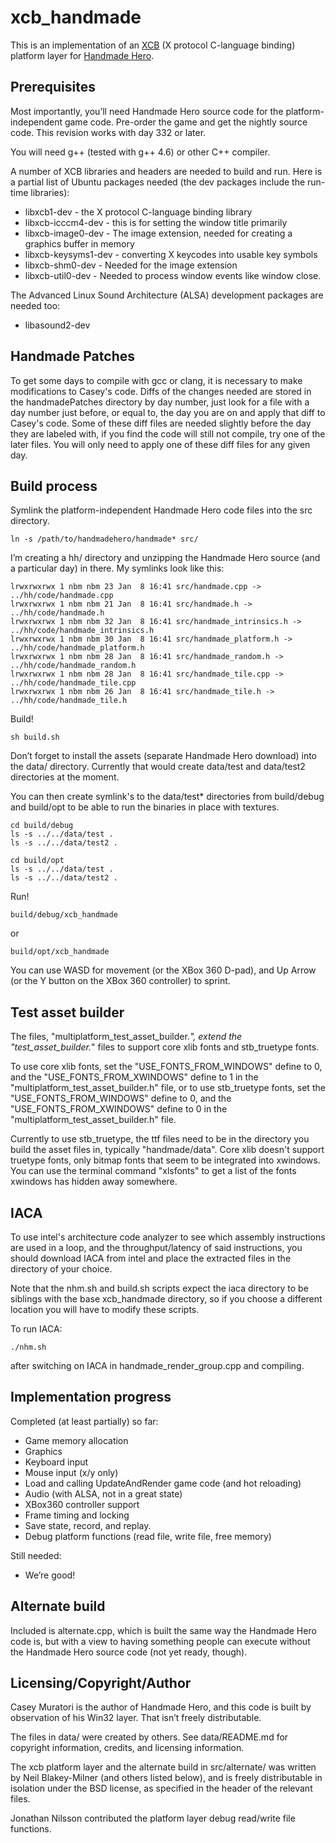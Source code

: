 xcb_handmade
============

This is an implementation of an [XCB](http://xcb.freedesktop.org/) (X protocol
C-language binding) platform layer for [Handmade Hero](http://handmadehero.org/).

Prerequisites
-------------

Most importantly, you’ll need Handmade Hero source code for the
platform-independent game code.  Pre-order the game and get the nightly source
code.  This revision works with day 332 or later.

You will need g++ (tested with g++ 4.6) or other C++ compiler.

A number of XCB libraries and headers are needed to build and run.  Here is a
partial list of Ubuntu packages needed (the dev packages include the run-time
libraries):

* libxcb1-dev - the X protocol C-language binding library
* libxcb-icccm4-dev - this is for setting the window title primarily
* libxcb-image0-dev - The image extension, needed for creating a graphics
  buffer in memory
* libxcb-keysyms1-dev - converting X keycodes into usable key symbols
* libxcb-shm0-dev - Needed for the image extension
* libxcb-util0-dev - Needed to process window events like window close.

The Advanced Linux Sound Architecture (ALSA) development packages are needed
too:

* libasound2-dev

Handmade Patches
----------------

To get some days to compile with gcc or clang, it is necessary to make
modifications to Casey's code. Diffs of the changes needed are stored in the
handmadePatches directory by day number, just look for a file with a day
number just before, or equal to, the day you are on and apply that diff to
Casey's code. Some of these diff files are needed slightly before the day
they are labeled with, if you find the code will still not compile, try one
of the later files. You will only need to apply one of these diff files for
any given day.

Build process
-------------

Symlink the platform-independent Handmade Hero code files into the src
directory.

    ln -s /path/to/handmadehero/handmade* src/

I’m creating a hh/ directory and unzipping the Handmade Hero source (and a
particular day) in there.  My symlinks look like this:


    lrwxrwxrwx 1 nbm nbm 23 Jan  8 16:41 src/handmade.cpp -> ../hh/code/handmade.cpp
    lrwxrwxrwx 1 nbm nbm 21 Jan  8 16:41 src/handmade.h -> ../hh/code/handmade.h
    lrwxrwxrwx 1 nbm nbm 32 Jan  8 16:41 src/handmade_intrinsics.h -> ../hh/code/handmade_intrinsics.h
    lrwxrwxrwx 1 nbm nbm 30 Jan  8 16:41 src/handmade_platform.h -> ../hh/code/handmade_platform.h
    lrwxrwxrwx 1 nbm nbm 28 Jan  8 16:41 src/handmade_random.h -> ../hh/code/handmade_random.h
    lrwxrwxrwx 1 nbm nbm 28 Jan  8 16:41 src/handmade_tile.cpp -> ../hh/code/handmade_tile.cpp
    lrwxrwxrwx 1 nbm nbm 26 Jan  8 16:41 src/handmade_tile.h -> ../hh/code/handmade_tile.h

Build!

    sh build.sh

Don’t forget to install the assets (separate Handmade Hero download) into the
data/ directory.  Currently that would create data/test and data/test2
directories at the moment.

You can then create symlink's to the data/test* directories from build/debug
and build/opt to be able to run the binaries in place with textures.

	cd build/debug
	ls -s ../../data/test .
	ls -s ../../data/test2 .

	cd build/opt
	ls -s ../../data/test .
	ls -s ../../data/test2 .

Run!

    build/debug/xcb_handmade

or

    build/opt/xcb_handmade


You can use WASD for movement (or the XBox 360 D-pad), and Up Arrow (or the Y
button on the XBox 360 controller) to sprint.

Test asset builder
------------------

The files, "multiplatform_test_asset_builder.*", extend the
"test_asset_builder.*" files to support core xlib fonts and stb_truetype
fonts.

To use core xlib fonts, set the "USE_FONTS_FROM_WINDOWS" define to 0, and
the "USE_FONTS_FROM_XWINDOWS" define to 1 in the
"multiplatform_test_asset_builder.h" file, or to use stb_truetype fonts,
set the "USE_FONTS_FROM_WINDOWS" define to 0, and the
"USE_FONTS_FROM_XWINDOWS" define to 0 in the
"multiplatform_test_asset_builder.h" file.

Currently to use stb_truetype, the ttf files need to be in the directory you
build the asset files in, typically "handmade/data". Core xlib doesn't
support truetype fonts, only bitmap fonts that seem to be integrated into
xwindows. You can use the terminal command "xlsfonts" to get a list of the
fonts xwindows has hidden away somewhere.


IACA
----

To use intel's architecture code analyzer to see which assembly instructions
are used in a loop, and the throughput/latency of said instructions, you should 
download IACA from intel and place the extracted files in the directory of 
your choice.

Note that the nhm.sh and build.sh scripts expect the iaca directory to be 
siblings with the base xcb_handmade directory, so if you choose a different 
location you will have to modify these scripts.

To run IACA:

    ./nhm.sh

after switching on IACA in handmade_render_group.cpp and compiling.


Implementation progress
-----------------------

Completed (at least partially) so far:

* Game memory allocation
* Graphics
* Keyboard input
* Mouse input (x/y only)
* Load and calling UpdateAndRender game code (and hot reloading)
* Audio (with ALSA, not in a great state)
* XBox360 controller support
* Frame timing and locking
* Save state, record, and replay.
* Debug platform functions (read file, write file, free memory)

Still needed:

* We’re good!

Alternate build
---------------

Included is alternate.cpp, which is built the same way the Handmade Hero code
is, but with a view to having something people can execute without the
Handmade Hero source code (not yet ready, though).

Licensing/Copyright/Author
--------------------------

Casey Muratori is the author of Handmade Hero, and this code is built by
observation of his Win32 layer.  That isn’t freely distributable.

The files in data/ were created by others.  See data/README.md for copyright
information, credits, and licensing information.

The xcb platform layer and the alternate build in src/alternate/ was written by
Neil Blakey-Milner (and others listed below), and is freely distributable in
isolation under the BSD license, as specified in the header of the relevant
files.

Jonathan Nilsson contributed the platform layer debug read/write file
functions.
